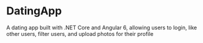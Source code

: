 # DatingApp

A dating app built with .NET Core and Angular 6, allowing users to login, like other users, filter users, and upload photos for their profile
